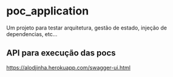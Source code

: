 # poc_application

Um projeto para testar arquitetura, gestão de estado, injeção de dependencias, etc...

## API para execução das pocs

https://alodjinha.herokuapp.com/swagger-ui.html